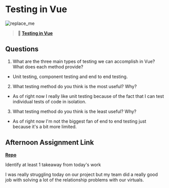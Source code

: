 # Testing in Vue

![replace_me](https://codeworks.blob.core.windows.net/public/assets/img/illustrations/placeholder.svg)

> **📖 [Testing in Vue](https://codeworksacademy.com/fs-student-guide/resources/wk8-9/04-Vue-Testing)**

## Questions

1. What are the three main types of testing we can accomplish in Vue? What does each method provide?

- Unit testing, component testing and end to end testing. 

2. What testing method do you think is the most useful? Why?

- As of right now I really like unit testing because of the fact that I can test individual tests of code in isolation. 

3. What testing method do you think is the least useful? Why?

- As of right now I'm not the biggest fan of end to end testing just because it's a bit more limited.

## Afternoon Assignment Link

**[Repo](https://github.com/smithtaylord/page-turn-dot-book)**

Identify at least 1 takeaway from today's work

I was really struggling today on our project but my team did a really good job with solving a lot of the relationship problems with our virtuals.